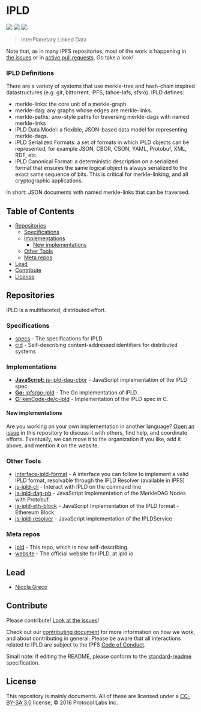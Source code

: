 # IPLD

[![](https://img.shields.io/badge/made%20by-Protocol%20Labs-blue.svg?style=flat-square)](http://ipn.io)
[![](https://img.shields.io/badge/project-ipld-blue.svg?style=flat-square)](http://github.com/ipld/ipld)
[![](https://img.shields.io/badge/freenode-%23ipfs-blue.svg?style=flat-square)](http://webchat.freenode.net/?channels=%23ipfs)

> InterPlanetary Linked Data

Note that, as in many IPFS repositories, most of the work is happening in [the issues](https://github.com/ipld/ipld/issues/) or in [active pull requests](https://github.com/ipld/ipld/pulls/). Go take a look!

### IPLD Definitions

There are a variety of systems that use merkle-tree and hash-chain inspired datastructures (e.g. git, bittorrent, IPFS, tahoe-lafs, sfsro). IPLD defines:

- merkle-links: the core unit of a merkle-graph
- merkle-dag: any graphs whose edges are merkle-links.
- merkle-paths: unix-style paths for traversing merkle-dags with named merkle-links
- IPLD Data Model: a flexible, JSON-based data model for representing merkle-dags.
- IPLD Serialized Formats: a set of formats in which IPLD objects can be represented, for example JSON, CBOR, CSON, YAML, Protobuf, XML, RDF, etc.
- IPLD Canonical Format: a deterministic description on a serialized format that ensures the same logical object is always serialized to the exact same sequence of bits. This is critical for merkle-linking, and all cryptographic applications.

In short: JSON documents with named merkle-links that can be traversed.

## Table of Contents

- [Repositories](#repositories)
  - [Specifications](#specifications)
  - [Implementations](#implementations)
    - [New implementations](#new-implementations)
  - [Other Tools](#other-tools)
  - [Meta repos](#meta-repos)
- [Lead](#lead)
- [Contribute](#contribute)
- [License](#license)

## Repositories

IPLD is a multifaceted, distributed effort.

### Specifications

- [specs](https://github.com/ipld/specs) - The specifications for IPLD
- [cid](https://github.com/ipld/cid) - Self-describing content-addressed identifiers for distributed systems

### Implementations

- [**JavaScript:** js-ipld-dag-cbor](https://github.com/ipld/js-ipld-dag-cbor) - JavaScript implementation of the IPLD spec.
- [**Go:** ipfs/go-ipld](https://github.com/ipfs/go-ipld) - The Go implementation of IPLD.
- [**C:** kenCode-de/c-ipld](https://github.com/kenCode-de/c-ipld) - Implementation of the IPLD spec in C.

#### New implementations

Are you working on your own implementation in another language? [Open an issue](https://github.com/ipld/ipld/issues) in this repository to discuss it with others, find help, and coordinate efforts. Eventually, we can move it to the organization if you like, add it above, and mention it on the website.

### Other Tools

- [interface-ipld-format](https://github.com/ipld/interface-ipld-format) - A interface you can follow to implement a valid IPLD format, resolvable through the IPLD Resolver (available in IPFS)
- [js-ipld-cli](https://github.com/ipld/js-ipld-cli) - Interact with IPLD on the command line
- [js-ipld-dag-pb](https://github.com/ipld/js-ipld-dag-pb) - JavaScript Implementation of the MerkleDAG Nodes with Protobuf.
- [js-ipld-eth-block](https://github.com/ipld/js-ipld-eth-block) - JavaScript Implementation of the IPLD format - Ethereum Block
- [js-ipld-resolver](https://github.com/ipld/js-ipld-resolver) - JavaScript implementation of the IPLDService

### Meta repos

- [ipld](https://github.com/ipld/ipld) - This repo, which is now self-describing.
- [website](https://github.com/ipld/website) - The official website for IPLD, at ipld.io

## Lead

- [Nicola Greco](https://github.com/nicola)

## Contribute

Please contribute! [Look at the issues](https://github.com/ipld/ipld/issues)!

Check out our [contributing document](contributing.md) for more information on how we work, and about contributing in general. Please be aware that all interactions related to IPLD are subject to the IPFS [Code of Conduct](https://github.com/ipfs/community/blob/master/code-of-conduct.md).

Small note: If editing the README, please conform to the [standard-readme](https://github.com/RichardLitt/standard-readme) specification.

## License

This repository is mainly documents. All of these are licensed under a [CC-BY-SA 3.0](https://ipfs.io/ipfs/QmVreNvKsQmQZ83T86cWSjPu2vR3yZHGPm5jnxFuunEB9u) license, © 2016 Protocol Labs Inc.
